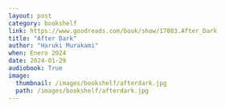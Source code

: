 ```yaml
---
layout: post
category: bookshelf
link: https://www.goodreads.com/book/show/17803.After_Dark
title: "After Dark"
author: "Haruki Murakami"
when: Enero 2024
date: 2024-01-29
audiobook: True
image:
  thumbnail: /images/bookshelf/afterdark.jpg
  path: /images/bookshelf/afterdark.jpg
---
```

